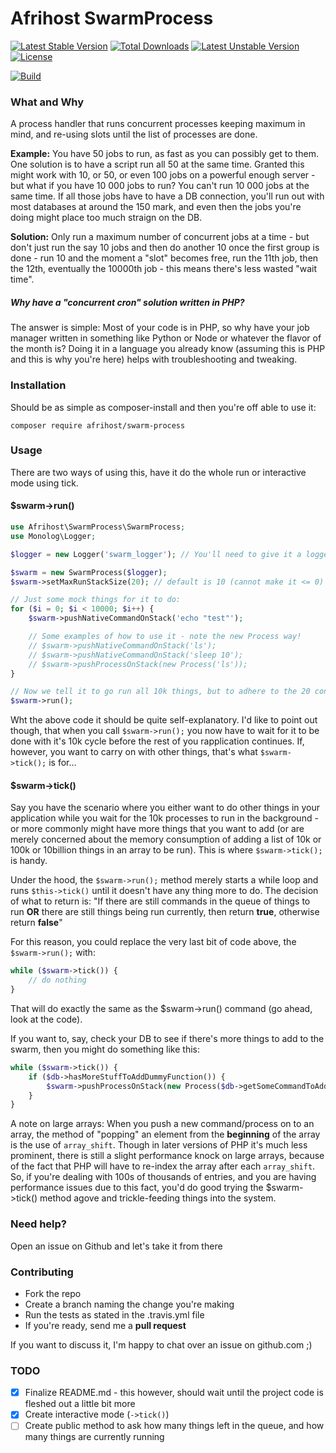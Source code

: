 # Afrihost SwarmProcess
[![Latest Stable Version](https://poser.pugx.org/afrihost/swarm-process/v/stable)](https://packagist.org/packages/afrihost/swarm-process) [![Total Downloads](https://poser.pugx.org/afrihost/swarm-process/downloads)](https://packagist.org/packages/afrihost/swarm-process) [![Latest Unstable Version](https://poser.pugx.org/afrihost/swarm-process/v/unstable)](https://packagist.org/packages/afrihost/swarm-process) [![License](https://poser.pugx.org/afrihost/swarm-process/license)](https://packagist.org/packages/afrihost/swarm-process)

[![Build](https://travis-ci.org/afrihost/swarm-process.svg)](https://travis-ci.org/afrihost/swarm-process.svg)

### What and Why

A process handler that runs concurrent processes keeping maximum in mind, and re-using slots until the list of processes are done. 

**Example:** You have 50 jobs to run, as fast as you can possibly get to them. One solution is to have a script run all 50 at the same time. Granted this might work with 10, or 50, or even 100 jobs on a powerful enough server - but what if you have 10 000 jobs to run? You can't run 10 000 jobs at the same time. If all those jobs have to have a DB connection, you'll run out with most databases at around the 150 mark, and even then the jobs you're doing might place too much straign on the DB.

**Solution:** Only run a maximum number of concurrent jobs at a time - but don't just run the say 10 jobs and then do another 10 once the first group is done - run 10 and the moment a "slot" becomes free, run the 11th job, then the 12th, eventually the 10000th job - this means there's less wasted "wait time".

##### Why have a "concurrent cron" solution written in PHP?
The answer is simple: Most of your code is in PHP, so why have your job manager written in something like Python or Node or whatever the flavor of the month is? Doing it in a language you already know (assuming this is PHP and this is why you're here) helps with troubleshooting and tweaking.

### Installation
Should be as simple as composer-install and then you're off able to use it:
```shell
composer require afrihost/swarm-process
```
### Usage
There are two ways of using this, have it do the whole run or interactive mode using tick.

#### $swarm->run()
```php
use Afrihost\SwarmProcess\SwarmProcess;
use Monolog\Logger;

$logger = new Logger('swarm_logger'); // You'll need to give it a logger

$swarm = new SwarmProcess($logger);
$swarm->setMaxRunStackSize(20); // default is 10 (cannot make it <= 0)

// Just some mock things for it to do:
for ($i = 0; $i < 10000; $i++) {
    $swarm->pushNativeCommandOnStack('echo "test"');

    // Some examples of how to use it - note the new Process way!
    // $swarm->pushNativeCommandOnStack('ls');
    // $swarm->pushNativeCommandOnStack('sleep 10');
    // $swarm->pushProcessOnStack(new Process('ls'));
}

// Now we tell it to go run all 10k things, but to adhere to the 20 concurrent rule set above:
$swarm->run();
```

Wht the above code it should be quite self-explanatory. I'd like to point out though, that when you call `$swarm->run();` you now have to wait for it to be done with it's 10k cycle before the rest of you rapplication continues. If, however, you want to carry on with other things, that's what `$swarm->tick();` is for...

#### $swarm->tick()

Say you have the scenario where you either want to do other things in your application while you wait for the 10k processes to run in the background - or more commonly might have more things that you want to add (or are merely concerned about the memory consumption of adding a list of 10k or 100k or 10billion things in an array to be run). This is where `$swarm->tick();` is handy.

Under the hood, the `$swarm->run();` method merely starts a while loop and runs `$this->tick()` until it doesn't have any thing more to do. The decision of what to return is: "If there are still commands in the queue of things to run **OR** there are still things being run currently, then return **true**, otherwise return **false**"

For this reason, you could replace the very last bit of code above, the `$swarm->run();` with:

```php
while ($swarm->tick()) {
	// do nothing
}
```

That will do exactly the same as the $swarm->run() command (go ahead, look at the code).

If you want to, say, check your DB to see if there's more things to add to the swarm, then you might do something like this:

```php
while ($swarm->tick()) {
	if ($db->hasMoreStuffToAddDummyFunction()) {
		$swarm->pushProcessOnStack(new Process($db->getSomeCommandToAddToTheQueue()));
	}
}
```

A note on large arrays: When you push a new command/process on to an array, the method of "popping" an element from the **beginning** of the array is the use of `array_shift`. Though in later versions of PHP it's much less prominent, there is still a slight performance knock on large arrays, because of the fact that PHP will have to re-index the array after each `array_shift`. So, if you're dealing with 100s of thousands of entries, and you are having performance issues due to this fact, you'd do good trying the $swarm->tick() method agove and trickle-feeding things into the system.

### Need help?

Open an issue on Github and let's take it from there

### Contributing

- Fork the repo
- Create a branch naming the change you're making
- Run the tests as stated in the .travis.yml file
- If you're ready, send me a **pull request**

If you want to discuss it, I'm happy to chat over an issue on github.com ;)

### TODO

- [x] Finalize README.md - this however, should wait until the project code is fleshed out a little bit more
- [x] Create interactive mode (`->tick()`)
- [ ] Create public method to ask how many things left in the queue, and how many things are currently running